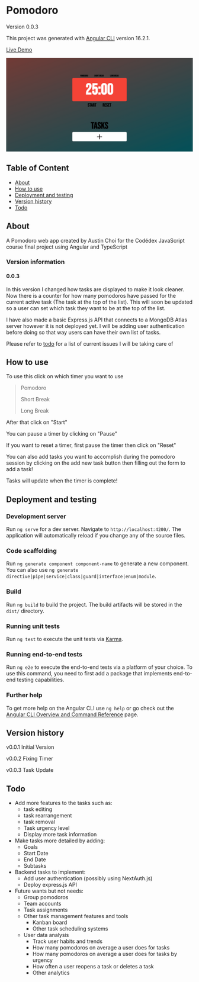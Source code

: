 # Pomodoro

Version 0.0.3

This project was generated with [Angular CLI](https://github.com/angular/angular-cli) version 16.2.1.

<!-- [Live Demo](https://pomodoro-xi-five.vercel.app/) -->
<a href="https://pomodoro-xi-five.vercel.app/" target="_blank">Live Demo</a>

![Pomodoro Demo](./readme_assets/pomodoro.gif)

## Table of Content
* [About](#about)
* [How to use](#how-to-use)
* [Deployment and testing](#deployment-and-testing)
* [Version history](#version-history)
* [Todo](#todo)

##   About

A Pomodoro web app created by Austin Choi for the Codédex JavaScript course final project using Angular and TypeScript

### Version information

#### 0.0.3

In this version I changed how tasks are displayed to make it look cleaner. Now there is a counter for how many pomodoros have passed for the current active task (The task at the top of the list). This will soon be updated so a user can set which task they want to be at the top of the list. 

I have also made a basic Express.js API that connects to a MongoDB Atlas server however it is not deployed yet. I will be adding user authentication before doing so that way users can have their own list of tasks.

Please refer to [todo](#todo) for a list of current issues I will be taking care of

##   How to use

To use this click on which timer you want to use
> Pomodoro
>
> Short Break
>
> Long Break

After that click on "Start"

You can pause a timer by clicking on "Pause"

If you want to reset a timer, first pause the timer then click on "Reset"

You can also add tasks you want to accomplish during the pomodoro session by clicking on the add new task button then filling out the form to add a task!

Tasks will update when the timer is complete!

##   Deployment and testing

### Development server

Run `ng serve` for a dev server. Navigate to `http://localhost:4200/`. The application will automatically reload if you change any of the source files.

### Code scaffolding

Run `ng generate component component-name` to generate a new component. You can also use `ng generate directive|pipe|service|class|guard|interface|enum|module`.

### Build

Run `ng build` to build the project. The build artifacts will be stored in the `dist/` directory.

### Running unit tests

Run `ng test` to execute the unit tests via [Karma](https://karma-runner.github.io).

### Running end-to-end tests

Run `ng e2e` to execute the end-to-end tests via a platform of your choice. To use this command, you need to first add a package that implements end-to-end testing capabilities.

### Further help

To get more help on the Angular CLI use `ng help` or go check out the [Angular CLI Overview and Command Reference](https://angular.io/cli) page.

##   Version history
v0.0.1 Initial Version

v0.0.2 Fixing Timer

v0.0.3 Task Update

##   Todo
- Add more features to the tasks such as:
  - task editing
  - task rearrangement
  - task removal
  - Task urgency level
  - Display more task information
- Make tasks more detailed by adding:
  - Goals
  - Start Date
  - End Date
  - Subtasks
- Backend tasks to implement:
  - Add user authentication (possibly using NextAuth.js)
  - Deploy express.js API
- Future wants but not needs:
  - Group pomodoros
  - Team accounts
  - Task assignments
  - Other task management features and tools
    - Kanban board
    - Other task scheduling systems
  - User data analysis
    - Track user habits and trends
    - How many pomodoros on average a user does for tasks
    - How many pomodoros on average a user does for tasks by urgency
    - How often a user reopens a task or deletes a task
    - Other analytics
